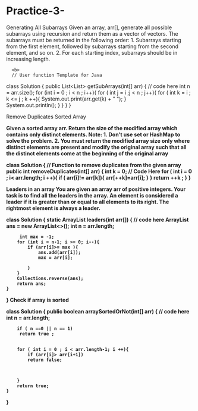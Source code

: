 # Practice-3-
Generating All Subarrays
Given an array, arr[], generate all possible subarrays using recursion and return them as a vector of vectors.
The subarrays must be returned in the following order:
      1. Subarrays starting from the first element, followed by subarrays starting from the second element, and so on.
      2. For each starting index, subarrays should be in increasing length.

      <b>
      // User function Template for Java
class Solution {
    public List<List<Integer>> getSubArrays(int[] arr) {
        // code here
        int n = arr.size();
        for (int i = 0 ; i < n ; i++){
            for  ( int j = i ;j < n ; j++){
                for ( int k = i ; k <= j ; k ++){
                    System.out.print(arr.get(k) + " ");
                }  
               System.out.println();
            }
        }
    }
}


Remove Duplicates Sorted Array

<b>
Given a sorted array arr. Return the size of the modified array which contains only distinct elements.
Note:
1. Don't use set or HashMap to solve the problem.
2. You must return the modified array size only where distinct elements are present and modify the original array such that all the distinct elements come at the beginning of the original array

class Solution {
    // Function to remove duplicates from the given array
    public int removeDuplicates(int[] arr) {
        int k = 0; 
        // Code Here
        for ( int i = 0 ; i< arr.length; i ++){
            if ( arr[i]!= arr[k]){
                arr[++k]=arr[i];
            }
        }
        return ++k ;
    }
}

Leaders in an array
You are given an array arr of positive integers. Your task is to find all the leaders in the array. An element is considered a leader if it is greater than or equal to all elements to its right. The rightmost element is always a leader.

class Solution {
    static ArrayList<Integer> leaders(int arr[]) {
        // code here
        ArrayList<Integer> ans = new ArrayList<>();
        int n = arr.length;
       
         
         int max = -1;
        for (int i = n-1; i >= 0; i--){
            if (arr[i]>= max ){
                ans.add(arr[i]);
                max = arr[i];
                
            }
        }
        Collections.reverse(ans);
        return ans;
    }
}
Check if array is sorted

class Solution {
    public boolean arraySortedOrNot(int[] arr) {
        // code here
        int n = arr.length;
        
        if ( n ==0 || n == 1)
         return true ; 
         
         
        for ( int i = 0 ; i < arr.length-1; i ++){
            if (arr[i]> arr[i+1])
            return false;
             
             
            
        }
        return true;
    }
}




